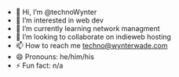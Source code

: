 - 👋 Hi, I’m @technoWynter
- 👀 I’m interested in web dev
- 🌱 I’m currently learning network managment
- 💞️ I’m looking to collaborate on indieweb hosting
- 📫 How to reach me techno@wynterwade.com
- 😄 Pronouns: he/him/his
- ⚡ Fun fact: n/a

<!---
technoWynter/technoWynter is a ✨ special ✨ repository because its `README.md` (this file) appears on your GitHub profile.
You can click the Preview link to take a look at your changes.
--->
